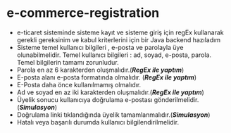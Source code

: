 # e-commerce-registration
- e-ticaret sisteminde sisteme kayıt ve sisteme giriş için regEx kullanarak gerekli gereksinim ve kabul kriterlerini için bir Java backend hazıladım <br/>
- Sisteme temel kullanıcı bilgileri , e-posta ve parolayla üye olunabilmelidir. Temel kullanıcı bilgileri : ad, soyad, e-posta, parola. Temel bilgilerin tamamı zorunludur.<br/>
- Parola en az 6 karakterden oluşmalıdır.(***RegEx ile yaptım***)<br/>
- E-posta alanı e-posta formatında olmalıdır. (***RegEx ile yaptım***)<br/>
- E-Posta daha önce kullanılmamış olmalıdır.<br/>
- Ad ve soyad en az iki karakterden oluşmalıdır.(***RegEx ile yaptım***)<br/>
- Üyelik sonucu kullanıcıya doğrulama e-postası gönderilmelidir. (***Simulasyon***)<br/>
- Doğrulama linki tıklandığında üyelik tamamlanmalıdır.(***Simulasyon***)<br/>
- Hatalı veya başarılı durumda kullanıcı bilgilendirilmelidir.<br/>
